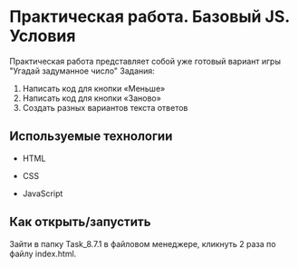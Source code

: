 # Практическая работа. Базовый JS. Условия

Практическая работа представляет собой уже готовый вариант игры "Угадай задуманное число"
Задания:
1.	Написать код для кнопки «Меньше»
2.	Написать код для кнопки «Заново»
3.	Создать разных вариантов текста ответов



## Используемые технологии

* HTML

* CSS 

* JavaScript 



## Как открыть/запустить

Зайти в папку Task_8.7.1 в файловом менеджере, кликнуть 2 раза по файлу index.html.
